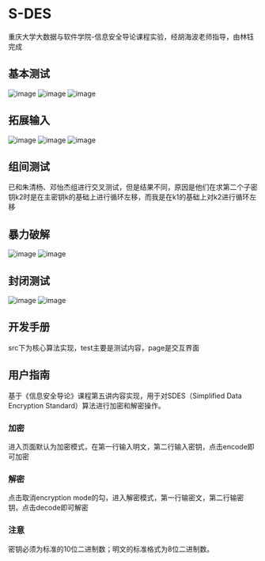 # S-DES
重庆大学大数据与软件学院-信息安全导论课程实验，经胡海波老师指导，由林钰完成
## 基本测试
![image](https://lyricardo.oss-cn-chengdu.aliyuncs.com/photo/1.png)
![image](https://lyricardo.oss-cn-chengdu.aliyuncs.com/photo/2.png)
![image](https://lyricardo.oss-cn-chengdu.aliyuncs.com/photo/6.png)

## 拓展输入
![image](https://lyricardo.oss-cn-chengdu.aliyuncs.com/photo/3.png)
![image](https://lyricardo.oss-cn-chengdu.aliyuncs.com/photo/3.png)
![image](https://lyricardo.oss-cn-chengdu.aliyuncs.com/photo/5.png)

## 组间测试
已和朱清杨、邓怡杰组进行交叉测试，但是结果不同，原因是他们在求第二个子密钥k2时是在主密钥k的基础上进行循环左移，而我是在k1的基础上对k2进行循环左移

## 暴力破解
![image](https://lyricardo.oss-cn-chengdu.aliyuncs.com/photo/7.png)
![image](https://lyricardo.oss-cn-chengdu.aliyuncs.com/photo/8.png)

## 封闭测试
![image](https://lyricardo.oss-cn-chengdu.aliyuncs.com/photo/9.png)
![image](https://lyricardo.oss-cn-chengdu.aliyuncs.com/photo/10.png)

## 开发手册
src下为核心算法实现，test主要是测试内容，page是交互界面

## 用户指南
基于《信息安全导论》课程第五讲内容实现，用于对SDES（Simplified Data Encryption Standard）算法进行加密和解密操作。
### 加密
进入页面默认为加密模式，在第一行输入明文，第二行输入密钥，点击encode即可加密
### 解密
点击取消encryption mode的勾，进入解密模式，第一行输密文，第二行输密钥，点击decode即可解密
### 注意
密钥必须为标准的10位二进制数；明文的标准格式为8位二进制数。
